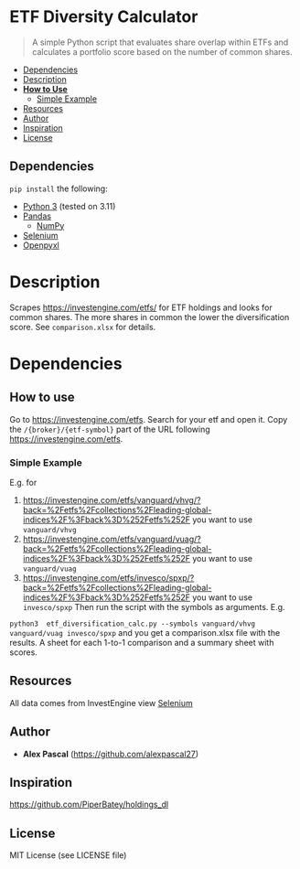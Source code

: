 # ETF Diversity Calculator

> A simple Python script that evaluates share overlap within ETFs and calculates a portfolio score based on the number of common shares.

- [Dependencies](#dependencies)
- [Description](#description)
- [**How to Use**](#how-to-use)
  * [Simple Example](#simple-example)
- [Resources](#resources)
- [Author](#author)
- [Inspiration](#inspiration)
- [License](#license)

## Dependencies
`pip install` the following:
* [Python 3](https://www.python.org/) (tested on 3.11)
* [Pandas](https://pandas.pydata.org/)
  * [NumPy](https://numpy.org/)
* [Selenium](https://selenium-python.readthedocs.io/)
* [Openpyxl](https://openpyxl.readthedocs.io/en/stable/)

# Description

Scrapes https://investengine.com/etfs/ for ETF holdings and looks for common shares. 
The more shares in common the lower the diversification score. See `comparison.xlsx` for details.              

# Dependencies


## How to use
Go to https://investengine.com/etfs. Search for your etf and open it. Copy the `/{broker}/{etf-symbol}` part of the URL following https://investengine.com/etfs. 
### Simple Example
E.g. for 
1. https://investengine.com/etfs/vanguard/vhvg/?back=%2Fetfs%2Fcollections%2Fleading-global-indices%2F%3Fback%3D%252Fetfs%252F you want to use `vanguard/vhvg`
2. https://investengine.com/etfs/vanguard/vuag/?back=%2Fetfs%2Fcollections%2Fleading-global-indices%2F%3Fback%3D%252Fetfs%252F you want to use `vanguard/vuag`
3. https://investengine.com/etfs/invesco/spxp/?back=%2Fetfs%2Fcollections%2Fleading-global-indices%2F%3Fback%3D%252Fetfs%252F you want to use `invesco/spxp`
Then run the script with the symbols as arguments. E.g. 

`python3  etf_diversification_calc.py --symbols vanguard/vhvg vanguard/vuag invesco/spxp` and you get a comparison.xlsx file with the results.
A sheet for each 1-to-1 comparison and a summary sheet with scores.

## Resources
All data comes from InvestEngine view [Selenium](https://selenium-python.readthedocs.io/)

## Author
* **Alex Pascal** (https://github.com/alexpascal27)

## Inspiration
https://github.com/PiperBatey/holdings_dl

## License

MIT License (see LICENSE file)